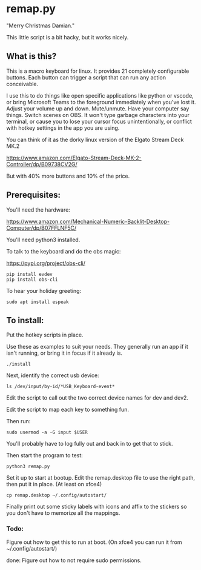 # remap.py

"Merry Christmas Damian."

This little script is a bit hacky, but it works nicely.

## What is this?

This is a macro keyboard for linux. It provides 21 completely configurable buttons. Each button can trigger a script that can run any action conceivable.

I use this to do things like open specific applications like python or vscode, or bring Microsoft Teams to the foreground immediately when you've lost it. Adjust your volume up and down. Mute/unmute. Have your computer say things. Switch scenes on OBS. It won't type garbage characters into your terminal, or cause you to lose your cursor focus unintentionally, or conflict with hotkey settings in the app you are using.

You can think of it as the dorky linux version of the Elgato Stream Deck MK.2

https://www.amazon.com/Elgato-Stream-Deck-MK-2-Controller/dp/B09738CV2G/

But with 40% more buttons and 10% of the price.



## Prerequisites:

You'll need the hardware:

https://www.amazon.com/Mechanical-Numeric-Backlit-Desktop-Computer/dp/B07FFLNF5C/

You'll need python3 installed.

To talk to the keyboard and do the obs magic:

https://pypi.org/project/obs-cli/

```
pip install evdev
pip install obs-cli
```

To hear your holiday greeting:

```
sudo apt install espeak
```


## To install:

Put the hotkey scripts in place.

Use these as examples to suit your needs. They generally run an app if it isn't running, or bring it in focus if it already is.

```
./install
```

Next, identify the correct usb device:

```
ls /dev/input/by-id/*USB_Keyboard-event*
```

Edit the script to call out the two correct device names for dev and dev2.

Edit the script to map each key to something fun.

Then run: 

```
sudo usermod -a -G input $USER
```

You'll probably have to log fully out and back in to get that to stick.

Then start the program to test:

```
python3 remap.py
```

Set it up to start at bootup. Edit the remap.desktop file to use the right path, then put it in place. (At least on xfce4)

```
cp remap.desktop ~/.config/autostart/
```

Finally print out some sticky labels with icons and affix to the stickers so you don't have to memorize all the mappings.

### Todo:

Figure out how to get this to run at boot. (On xfce4 you can run it from ~/.config/autostart/)

done: Figure out how to not require sudo permissions.

